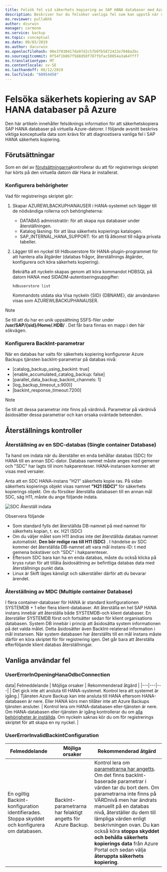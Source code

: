```yaml
---
title: Felsök fel vid säkerhets kopiering av SAP HANA databaser med Azure Backup | Microsoft Docs
description: Beskriver hur du felsöker vanliga fel som kan uppstå när du använder Azure Backup för att säkerhetskopiera SAP HANA-databaser.
ms.reviewer: pullabhk
author: dcurwin
manager: carmonm
ms.service: backup
ms.topic: conceptual
ms.date: 08/03/2019
ms.author: dacurwin
ms.openlocfilehash: 00e37030417da97d2c57b0fb5872422e7048a2bc
ms.sourcegitcommit: 0f54f1b067f588d50f787fbfac50854a3a64fff7
ms.translationtype: MT
ms.contentlocale: sv-SE
ms.lasthandoff: 08/12/2019
ms.locfileid: "68954458"
---
```

# <a name="troubleshoot-backup-of-sap-hana-databases-on-azure"></a>Felsöka säkerhets kopiering av SAP HANA databaser på Azure

Den här artikeln innehåller felsöknings information för att säkerhetskopiera SAP HANA databaser på virtuella Azure-datorer. I följande avsnitt beskrivs viktiga konceptuella data som krävs för att diagnostisera vanliga fel i SAP HANA säkerhets kopiering.

## <a name="prerequisites"></a>Förutsättningar

Som en del av [förutsättningarna](backup-azure-sap-hana-database.md#prerequisites)kontrollerar du att för registrerings skriptet har körts på den virtuella datorn där Hana är installerat.

### <a name="setting-up-permissions"></a>Konfigurera behörigheter

Vad för registrerings skriptet gör:

1. Skapar AZUREWLBACKUPHANAUSER i HANA-systemet och lägger till de nödvändiga rollerna och behörigheterna:
    - DATABAS administratör: för att skapa nya databaser under återställningen.
    - Katalog läsning: för att läsa säkerhets kopierings katalogen.
    - SAP_INTERNAL_HANA_SUPPORT: för att få åtkomst till några privata tabeller.
2. Lägger till en nyckel till Hdbuserstore för HANA-plugin-programmet för att hantera alla åtgärder (databas frågor, återställnings åtgärder, konfigurera och köra säkerhets kopiering).
   
   Bekräfta att nyckeln skapas genom att köra kommandot HDBSQL på datorn HANA med SIDADM-autentiseringsuppgifter:

    ``` hdbsql
    hdbuserstore list
    ```
    
    Kommandots utdata ska Visa nyckeln {SID} {DBNAME}, där användaren visas som AZUREWLBACKUPHANAUSER.

> [!NOTE]
> Se till att du har en unik uppsättning SSFS-filer under **/usr/SAP/{sid}/Home/.HDB/** . Det får bara finnas en mapp i den här sökvägen.

### <a name="setting-up-backint-parameters"></a>Konfigurera BackInt-parametrar

När en databas har valts för säkerhets kopiering konfigurerar Azure Backups tjänsten backInt-parametrar på databas nivå:

- [catalog_backup_using_backint: true]
- [enable_accumulated_catalog_backup: false]
- [parallel_data_backup_backint_channels: 1]
- [log_backup_timeout_s:900)]
- [backint_response_timeout:7200]

> [!NOTE]
> Se till att dessa parametrar *inte* finns på värdnivå. Parametrar på värdnivå åsidosätter dessa parametrar och kan orsaka oväntade beteenden.

## <a name="restore-checks"></a>Återställnings kontroller

### <a name="single-container-database-sdc-restore"></a>Återställning av en SDC-databas (Single container Database)

Ta hand om indata när du återställer en enda behållar databas (SDC) för HANA till en annan SDC-dator. Databas namnet måste anges med gemener och "SDC" har lagts till inom hakparenteser. HANA-instansen kommer att visas med versaler.

Anta att en SDC HANA-instans "H21" säkerhets kopie ras. På sidan säkerhets kopierings objekt visas namnet **"H21 (SDC)"** för säkerhets kopierings objekt. Om du försöker återställa databasen till en annan mål SDC, säg H11, måste du ange följande indata.

![SDC Återställ indata](media/backup-azure-sap-hana-database/hana-sdc-restore.png)

Observera följande
- Som standard fylls det återställda DB-namnet på med namnet för säkerhets kopian, t. ex. H21 (SDC)
- Om du väljer målet som H11 ändras inte det återställda databas namnet automatiskt. **Den bör redige ras till H11 (SDC)** . I händelse av SDC kommer det återställda DB-namnet att vara mål instans-ID: t med gemena bokstäver och "SDC" i hakparenteser.
- Eftersom SDC bara kan ha en enda databas, måste du också klicka på kryss rutan för att tillåta åsidosättning av befintliga databas data med återställnings punkt data.
- Linux är Skift läges känsligt och säkerställer därför att du bevarar ärendet.

### <a name="multiple-container-database-mdc-restore"></a>Återställning av MDC (Multiple container Database)

I flera container-databaser för HANA är standard konfigurationen SYSTEMDB + 1 eller flera klient-databaser. Att återställa en hel SAP HANA instans innebär att återställa både SYSTEMDB-och klient databaser. En återställer SYSTEMDB först och fortsätter sedan för klient organisations databasen. System DB innebär i princip att åsidosätta system informationen på det valda målet. Detta åsidosätter även BackInt-relaterad information i mål instansen. När system databasen har återställts till en mål instans måste därför en köra skriptet för för registrering igen. Det går bara att återställa efterföljande klient databas återställningar.

## <a name="common-user-errors"></a>Vanliga användar fel

### <a name="usererrorinopeninghanaodbcconnection"></a>UserErrorInOpeningHanaOdbcConnection

data| Felmeddelande | Möjliga orsaker | Rekommenderad åtgärd |
|---|---|---|
| Det gick inte att ansluta till HANA-systemet. Kontrol lera att systemet är igång.| Tjänsten Azure Backup kan inte ansluta till HANA eftersom HANA-databasen är nere. Eller HANA körs men tillåter inte att Azure Backups tjänsten ansluter. | Kontrol lera om HANA-databasen eller-tjänsten är nere. Om HANA-databasen eller-tjänsten är igång kontrollerar du om [alla behörigheter är inställda](#setting-up-permissions). Om nyckeln saknas kör du om för registrerings skriptet för att skapa en ny nyckel. |

### <a name="usererrorinvalidbackintconfiguration"></a>UserErrorInvalidBackintConfiguration

| Felmeddelande | Möjliga orsaker | Rekommenderad åtgärd |
|---|---|---|
| En ogiltig Backint-konfiguration identifierades. Stoppa skyddet och konfigurera om databasen.| BackInt-parametrarna har felaktigt angetts för Azure Backup. | Kontrol lera om [parametrarna har angetts](#setting-up-backint-parameters). Om det finns backInt-baserade parametrar i värden tar du bort dem. Om parametrarna inte finns på VÄRDnivå men har ändrats manuellt på en databas nivå, återställer du dem till lämpliga värden enligt beskrivningen ovan. Du kan också köra **stoppa skyddet och behålla säkerhets kopierings data** från Azure Portal och sedan välja **återuppta säkerhets kopiering**.|